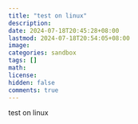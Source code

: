 ```yaml
---
title: "test on linux"
description: 
date: 2024-07-18T20:45:28+08:00
lastmod: 2024-07-18T20:54:05+08:00
image: 
categories: sandbox
tags: []
math: 
license: 
hidden: false
comments: true
---
```


test on linux

